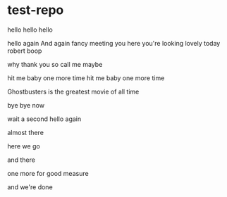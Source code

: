 test-repo
=========

hello
hello
hello

hello again
And again
fancy meeting you here
you're looking lovely today robert
boop

why thank you
so call me maybe

hit me baby one more time
hit me baby one more time

Ghostbusters is the greatest movie of all time


bye
bye now

wait a second
hello again

almost there


here we go


and there


one more for good measure

and we're done
